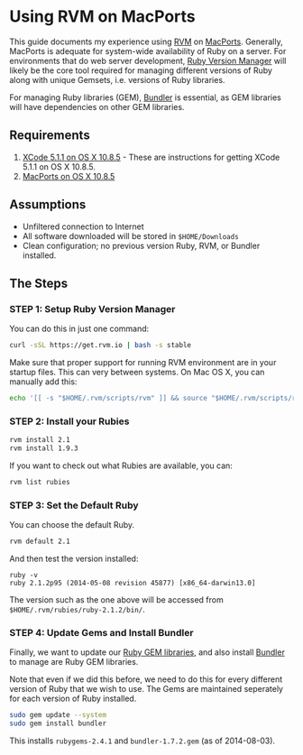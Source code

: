 # Using RVM on MacPorts

This guide documents my experience using [RVM](http://rvm.io/) on [MacPorts](https://www.macports.org/).  Generally, MacPorts is adequate for system-wide availability of Ruby on a server.  For environments that do web server development, [Ruby Version Manager](http://rvm.io/) will likely be the core tool required for managing different versions of Ruby along with unique Gemsets, i.e. versions of Ruby libraries.

For managing Ruby libraries (GEM), [Bundler](http://bundler.io/) is essential, as GEM libraries will have dependencies on other GEM libraries.

## Requirements

1. [XCode 5.1.1 on OS X 10.8.5](https://github.com/darkn3rd/devbox/blob/master/howtos/howto.xcode.md) - These are instructions for getting XCode 5.1.1 on OS X 10.8.5.
2. [MacPorts on OS X 10.8.5](https://github.com/darkn3rd/devbox/blob/master/howtos/howto.macports.md)

## Assumptions

* Unfiltered connection to Internet
* All software downloaded will be stored in ```$HOME/Downloads```
* Clean configuration; no previous version Ruby, RVM, or Bundler installed.

## The Steps

### STEP 1: Setup Ruby Version Manager

You can do this in just one command:

```bash
curl -sSL https://get.rvm.io | bash -s stable
```

Make sure that proper support for running RVM environment are in your startup files.  This can very between systems.  On Mac OS X, you can manually add this:

```bash
echo '[[ -s "$HOME/.rvm/scripts/rvm" ]] && source "$HOME/.rvm/scripts/rvm"' >> $HOME/.profile
```

### STEP 2: Install your Rubies

```bash
rvm install 2.1
rvm install 1.9.3
```

If you want to check out what Rubies are available, you can:

```bash
rvm list rubies
```

### STEP 3: Set the Default Ruby

You can choose the default Ruby.

```bash
rvm default 2.1
```

And then test the version installed:

```
ruby -v
ruby 2.1.2p95 (2014-05-08 revision 45877) [x86_64-darwin13.0]
```

The version such as the one above will be accessed from ```$HOME/.rvm/rubies/ruby-2.1.2/bin/```.

### STEP 4: Update Gems and Install Bundler

Finally, we want to update our [Ruby GEM libraries](https://rubygems.org/), and also install [Bundler](http://bundler.io/) to manage are Ruby GEM libraries.  

Note that even if we did this before, we need to do this for every different version of Ruby that we wish to use.  The Gems are maintained seperately for each version of Ruby installed.

```bash
sudo gem update --system
sudo gem install bundler
```

This installs ```rubygems-2.4.1``` and ```bundler-1.7.2.gem``` (as of 2014-08-03).


